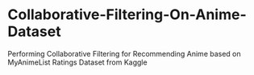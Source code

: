 # Collaborative-Filtering-On-Anime-Dataset
Performing Collaborative Filtering for Recommending Anime based on MyAnimeList Ratings Dataset from Kaggle

